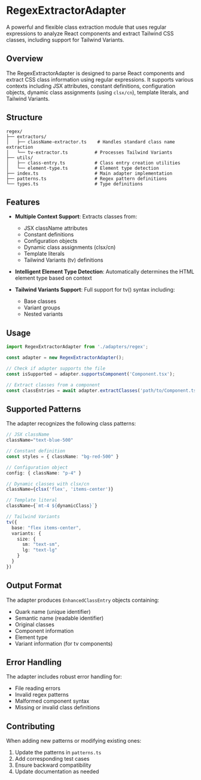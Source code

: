 # RegexExtractorAdapter

A powerful and flexible class extraction module that uses regular expressions to analyze React components and extract Tailwind CSS classes, including support for Tailwind Variants.

## Overview

The RegexExtractorAdapter is designed to parse React components and extract CSS class information using regular expressions. It supports various contexts including JSX attributes, constant definitions, configuration objects, dynamic class assignments (using `clsx/cn`), template literals, and Tailwind Variants.

## Structure

```
regex/
├── extractors/
│   ├── className-extractor.ts    # Handles standard class name extraction
│   └── tv-extractor.ts          # Processes Tailwind Variants
├── utils/
│   ├── class-entry.ts           # Class entry creation utilities
│   └── element-type.ts          # Element type detection
├── index.ts                     # Main adapter implementation
├── patterns.ts                  # Regex pattern definitions
└── types.ts                     # Type definitions
```

## Features

- **Multiple Context Support**: Extracts classes from:
  - JSX className attributes
  - Constant definitions
  - Configuration objects
  - Dynamic class assignments (clsx/cn)
  - Template literals
  - Tailwind Variants (tv) definitions

- **Intelligent Element Type Detection**: Automatically determines the HTML element type based on context

- **Tailwind Variants Support**: Full support for tv() syntax including:
  - Base classes
  - Variant groups
  - Nested variants

## Usage

```typescript
import RegexExtractorAdapter from './adapters/regex';

const adapter = new RegexExtractorAdapter();

// Check if adapter supports the file
const isSupported = adapter.supportsComponent('Component.tsx');

// Extract classes from a component
const classEntries = await adapter.extractClasses('path/to/Component.tsx');
```

## Supported Patterns

The adapter recognizes the following class patterns:

```typescript
// JSX className
className="text-blue-500"

// Constant definition
const styles = { className: "bg-red-500" }

// Configuration object
config: { className: "p-4" }

// Dynamic classes with clsx/cn
className={clsx('flex', 'items-center')}

// Template literal
className={`mt-4 ${dynamicClass}`}

// Tailwind Variants
tv({
  base: "flex items-center",
  variants: {
    size: {
      sm: "text-sm",
      lg: "text-lg"
    }
  }
})
```

## Output Format

The adapter produces `EnhancedClassEntry` objects containing:
- Quark name (unique identifier)
- Semantic name (readable identifier)
- Original classes
- Component information
- Element type
- Variant information (for tv components)

## Error Handling

The adapter includes robust error handling for:
- File reading errors
- Invalid regex patterns
- Malformed component syntax
- Missing or invalid class definitions

## Contributing

When adding new patterns or modifying existing ones:
1. Update the patterns in `patterns.ts`
2. Add corresponding test cases
3. Ensure backward compatibility
4. Update documentation as needed